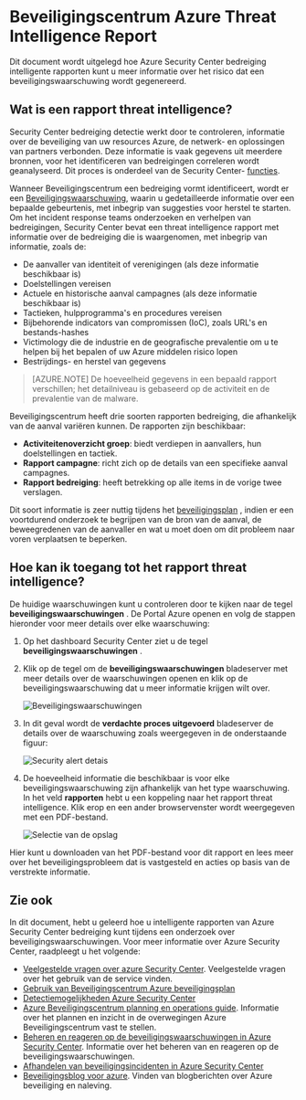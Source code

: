 <properties
   pageTitle="Beveiligingscentrum Azure Threat Intelligence Report | Microsoft Azure"
   description="Dit document kunt u intelligente rapporten van Azure Security Center bedreiging tijdens een onderzoek voor meer informatie over een beveiligingswaarschuwing."
   services="security-center"
   documentationCenter="na"
   authors="YuriDio"
   manager="swadhwa"
   editor=""/>

<tags
   ms.service="security-center"
   ms.devlang="na"
   ms.topic="hero-article"
   ms.tgt_pltfrm="na"
   ms.workload="na"
   ms.date="10/17/2016"
   ms.author="yurid"/>

# <a name="azure-security-center-threat-intelligence-report"></a>Beveiligingscentrum Azure Threat Intelligence Report
Dit document wordt uitgelegd hoe Azure Security Center bedreiging intelligente rapporten kunt u meer informatie over het risico dat een beveiligingswaarschuwing wordt gegenereerd.

## <a name="what-is-a-threat-intelligence-report"></a>Wat is een rapport threat intelligence?
Security Center bedreiging detectie werkt door te controleren, informatie over de beveiliging van uw resources Azure, de netwerk- en oplossingen van partners verbonden. Deze informatie is vaak gegevens uit meerdere bronnen, voor het identificeren van bedreigingen correleren wordt geanalyseerd. Dit proces is onderdeel van de Security Center- [functies](security-center-detection-capabilities.md). 

Wanneer Beveiligingscentrum een bedreiging vormt identificeert, wordt er een [Beveiligingswaarschuwing](security-center-managing-and-responding-alerts.md), waarin u gedetailleerde informatie over een bepaalde gebeurtenis, met inbegrip van suggesties voor herstel te starten. Om het incident response teams onderzoeken en verhelpen van bedreigingen, Security Center bevat een threat intelligence rapport met informatie over de bedreiging die is waargenomen, met inbegrip van informatie, zoals de: 

- De aanvaller van identiteit of verenigingen (als deze informatie beschikbaar is)
- Doelstellingen vereisen
- Actuele en historische aanval campagnes (als deze informatie beschikbaar is)
- Tactieken, hulpprogramma's en procedures vereisen
- Bijbehorende indicators van compromissen (IoC), zoals URL's en bestands-hashes
- Victimology die de industrie en de geografische prevalentie om u te helpen bij het bepalen of uw Azure middelen risico lopen
- Bestrijdings- en herstel van gegevens

>[AZURE.NOTE] De hoeveelheid gegevens in een bepaald rapport verschillen; het detailniveau is gebaseerd op de activiteit en de prevalentie van de malware.

Beveiligingscentrum heeft drie soorten rapporten bedreiging, die afhankelijk van de aanval variëren kunnen. De rapporten zijn beschikbaar:

- **Activiteitenoverzicht groep**: biedt verdiepen in aanvallers, hun doelstellingen en tactiek.
- **Rapport campagne**: richt zich op de details van een specifieke aanval campagnes. 
- **Rapport bedreiging**: heeft betrekking op alle items in de vorige twee verslagen.

Dit soort informatie is zeer nuttig tijdens het [beveiligingsplan](security-center-incident-response.md) , indien er een voortdurend onderzoek te begrijpen van de bron van de aanval, de beweegredenen van de aanvaller en wat u moet doen om dit probleem naar voren verplaatsen te beperken. 

## <a name="how-to-access-the-threat-intelligence-report"></a>Hoe kan ik toegang tot het rapport threat intelligence?

De huidige waarschuwingen kunt u controleren door te kijken naar de tegel **beveiligingswaarschuwingen** . De Portal Azure openen en volg de stappen hieronder voor meer details over elke waarschuwing:

1. Op het dashboard Security Center ziet u de tegel **beveiligingswaarschuwingen** .

2. Klik op de tegel om de **beveiligingswaarschuwingen** bladeserver met meer details over de waarschuwingen openen en klik op de beveiligingswaarschuwing dat u meer informatie krijgen wilt over.

    ![Beveiligingswaarschuwingen](./media/security-center-threat-report/security-center-threat-report-fig1.png)

3. In dit geval wordt de **verdachte proces uitgevoerd** bladeserver de details over de waarschuwing zoals weergegeven in de onderstaande figuur:

    ![Security alert detais](./media/security-center-threat-report/security-center-threat-report-fig2.png)

4.  De hoeveelheid informatie die beschikbaar is voor elke beveiligingswaarschuwing zijn afhankelijk van het type waarschuwing. In het veld **rapporten** hebt u een koppeling naar het rapport threat intelligence. Klik erop en een ander browservenster wordt weergegeven met een PDF-bestand.

    ![Selectie van de opslag](./media/security-center-threat-report/security-center-threat-report-fig3.png)

Hier kunt u downloaden van het PDF-bestand voor dit rapport en lees meer over het beveiligingsprobleem dat is vastgesteld en acties op basis van de verstrekte informatie.

## <a name="see-also"></a>Zie ook

In dit document, hebt u geleerd hoe u intelligente rapporten van Azure Security Center bedreiging kunt tijdens een onderzoek over beveiligingswaarschuwingen. Voor meer informatie over Azure Security Center, raadpleegt u het volgende:

- [Veelgestelde vragen over azure Security Center](security-center-faq.md). Veelgestelde vragen over het gebruik van de service vinden.
- [Gebruik van Beveiligingscentrum Azure beveiligingsplan](security-center-incident-response.md)
- [Detectiemogelijkheden Azure Security Center](security-center-detection-capabilities.md)
- [Azure Beveiligingscentrum planning en operations guide](security-center-planning-and-operations-guide.md). Informatie over het plannen en inzicht in de overwegingen Azure Beveiligingscentrum vast te stellen.
- [Beheren en reageren op de beveiligingswaarschuwingen in Azure Security Center](security-center-managing-and-responding-alerts.md). Informatie over het beheren van en reageren op de beveiligingswaarschuwingen.
- [Afhandelen van beveiligingsincidenten in Azure Security Center](security-center-incident.md)
- [Beveiligingsblog voor azure](http://blogs.msdn.com/b/azuresecurity/). Vinden van blogberichten over Azure beveiliging en naleving.
